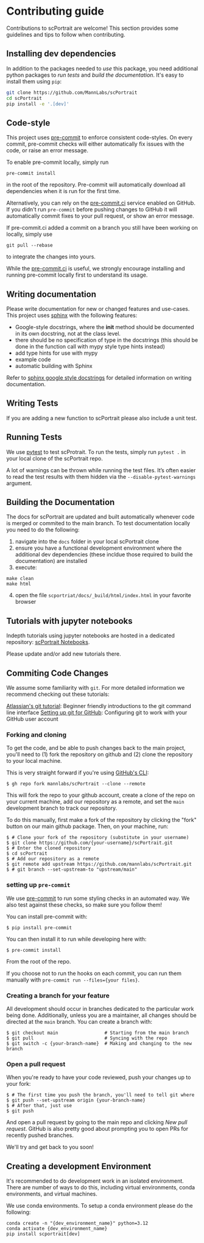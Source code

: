 # Contributing guide

Contributions to scPortrait are welcome! This section provides some guidelines and tips to follow when contributing.

## Installing dev dependencies

In addition to the packages needed to _use_ this package, you need additional python packages to _run tests_ and _build the documentation_. It's easy to install them using `pip`:

```bash
git clone https://github.com/MannLabs/scPortrait
cd scPortrait
pip install -e '.[dev]'
```

## Code-style

This project uses [pre-commit][] to enforce consistent code-styles. On every commit, pre-commit checks will either automatically fix issues with the code, or raise an error message.

To enable pre-commit locally, simply run

```console
pre-commit install
```

in the root of the repository. Pre-commit will automatically download all dependencies when it is run for the first time.

Alternatively, you can rely on the [pre-commit.ci][] service enabled on GitHub. If you didn't run `pre-commit` before pushing changes to GitHub it will automatically commit fixes to your pull request, or show an error message.

If pre-commit.ci added a commit on a branch you still have been working on locally, simply use

```console
git pull --rebase
```
to integrate the changes into yours.

While the [pre-commit.ci][] is useful, we strongly encourage installing and running pre-commit locally first to understand its usage.

## Writing documentation

Please write documentation for new or changed features and use-cases. This project uses [sphinx][] with the following features:

-   Google-style docstrings, where the __init__ method should be documented in its own docstring, not at the class level.
-   there should be no specification of type in the docstrings (this should be done in the function call with mypy style type hints instead)
-   add type hints for use with mypy
-   example code
-   automatic building with Sphinx

Refer to [sphinx google style docstrings][] for detailed information on writing documentation.

## Writing Tests

If you are adding a new function to scPortrait please also include a unit test.

## Running Tests

We use [pytest][] to test scProtrait. To run the tests, simply run `pytest .` in your local clone of the scPortrait repo.

A lot of warnings can be thrown while running the test files. It’s often easier to read the test results with them hidden via the `--disable-pytest-warnings`  argument.

## Building the Documentation

The docs for scPortrait are updated and built automatically whenever code is merged or commited to the main branch. To test documentation locally you need to do the following:

1. navigate into the `docs` folder in your local scPortrait clone
2. ensure you have a functional development environment where the additional dev dependencies (these incldue those required to build the documentation) are installed
3. execute:

```console
make clean
make html
```
4. open the file `scportriat/docs/_build/html/index.html` in your favorite browser

## Tutorials with jupyter notebooks

Indepth tutorials using jupyter notebooks are hosted in a dedicated repository: [scPortrait Notebooks](https://github.com/MannLabs/scPortrait-notebooks).

Please update and/or add new tutorials there.

## Commiting Code Changes

We assume some familiarity with `git`. For more detailed information we recommend checking out these tutorials:

[Atlassian's git tutorial][]: Beginner friendly introductions to the git command line interface
[Setting up git for GitHub][]: Configuring git to work with your GitHub user account

### Forking and cloning

To get the code, and be able to push changes back to the main project, you'll need to (1) fork the repository on github and (2) clone the repository to your local machine.

This is very straight forward if you're using [GitHub's CLI][]:

```console
$ gh repo fork mannlabs/scPortrait --clone --remote
```

This will fork the repo to your github account, create a clone of the repo on your current machine, add our repository as a remote, and set the `main` development branch to track our repository.

To do this manually, first make a fork of the repository by clicking the "fork" button on our main github package. Then, on your machine, run:

```console
$ # Clone your fork of the repository (substitute in your username)
$ git clone https://github.com/{your-username}/scPortrait.git
$ # Enter the cloned repository
$ cd scPortrait
$ # Add our repository as a remote
$ git remote add upstream https://github.com/mannlabs/scPortrait.git
$ # git branch --set-upstream-to "upstream/main"
```

### setting up `pre-commit`

We use [pre-commit][] to run some styling checks in an automated way.
We also test against these checks, so make sure you follow them!

You can install pre-commit with:

```console
$ pip install pre-commit
```

You can then install it to run while developing here with:

```console
$ pre-commit install
```

From the root of the repo.

If you choose not to run the hooks on each commit, you can run them manually with `pre-commit run --files={your files}`.

### Creating a branch for your feature

All development should occur in branches dedicated to the particular work being done.
Additionally, unless you are a maintainer, all changes should be directed at the `main` branch.
You can create a branch with:

```console
$ git checkout main                 # Starting from the main branch
$ git pull                          # Syncing with the repo
$ git switch -c {your-branch-name}  # Making and changing to the new branch
```

### Open a pull request

When you're ready to have your code reviewed, push your changes up to your fork:

```console
$ # The first time you push the branch, you'll need to tell git where
$ git push --set-upstream origin {your-branch-name}
$ # After that, just use
$ git push
```

And open a pull request by going to the main repo and clicking *New pull request*.
GitHub is also pretty good about prompting you to open PRs for recently pushed branches.

We'll try and get back to you soon!

## Creating a development Environment

It's recommended to do development work in an isolated environment.
There are number of ways to do this, including virtual environments, conda environments, and virtual machines.

We use conda environments. To setup a conda environment please do the following:

```console
conda create -n "{dev_environment_name}" python=3.12
conda activate {dev_environment_name}
pip install scportrait[dev]
```

<!-- Links -->

[Atlassian's git tutorial]: https://www.atlassian.com/git/tutorials
[Setting up git for GitHub]: https://docs.github.com/en/free-pro-team@latest/github/getting-started-with-github/set-up-git
[pre-commit.ci]: https://pre-commit.ci/
[pre-commit]: https://pre-commit.com/
[GitHub's CLI]: https://cli.github.com
[sphinx]: https://www.sphinx-doc.org/en/master/
[sphinx autodoc typehints]: https://github.com/tox-dev/sphinx-autodoc-typehints
[sphinx google style docstrings]: https://sphinxcontrib-napoleon.readthedocs.io/en/latest/example_google.html
[scPortrait Notebooks]: (https://github.com/MannLabs/scPortrait-notebooks)
[pytest]: https://docs.pytest.org/en/stable/
